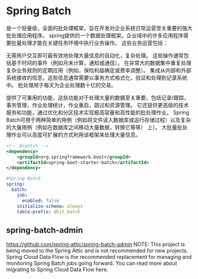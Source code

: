 # Spring Batch
<!-- @author DHJT 2020-10-11 -->
是一个轻量级，全面的批处理框架，旨在开发对企业系统日常运营至关重要的强大批处理应用程序。
spring提供的一个数据处理框架。企业域中的许多应用程序需要批量处理才能在关键任务环境中执行业务操作。 这些业务运营包括：

无需用户交互即可最有效地处理大量信息的自动化，复杂处理。 这些操作通常包括基于时间的事件（例如月末计算，通知或通信）。
在非常大的数据集中重复处理复杂业务规则的定期应用（例如，保险利益确定或费率调整）。
集成从内部和外部系统接收的信息，这些信息通常需要以事务方式格式化，验证和处理到记录系统中。 批处理用于每天为企业处理数十亿的交易。

提供了可重用的功能，这些功能对于处理大量的数据至关重要，包括记录/跟踪，事务管理，作业处理统计，作业重启，跳过和资源管理。 它还提供更高级的技术服务和功能，通过优化和分区技术实现极高容量和高性能的批处理作业。 Spring Batch可用于两种简单的用例（例如将文件读入数据库或运行存储过程）以及复杂的大量用例（例如在数据库之间移动大量数据，转换它等等） 上）。 大批量批处理作业可以高度可扩展的方式利用该框架来处理大量信息。

```xml
<!-- Brantch -->
<dependency>
    <groupId>org.springframework.boot</groupId>
    <artifactId>spring-boot-starter-batch</artifactId>
</dependency>
```

```yaml
#Spring Batch
spring:
  batch:
    job:
      enabled: false
    initialize-schema: always
    table-prefix: dhjt_batch
```

## spring-batch-admin
https://github.com/spring-attic/spring-batch-admin
NOTE: This project is being moved to the Spring Attic and is not recommended for new projects. Spring Cloud Data Flow is the recommended replacement for managing and monitoring Spring Batch jobs going forward. You can read more about migrating to Spring Cloud Data Flow here.

[1]: https://anoyi.com/p/cccfdf207623 '史上最轻松入门之Spring Batch - 轻量级批处理框架实践'
[2]: https://blog.csdn.net/topdeveloperr/article/details/84337956 '批处理框架spring batch基础知识介绍'
[3]: https://blog.csdn.net/zhangcongyi420/article/details/104041829 'springbatch开启任务的两种方式'
